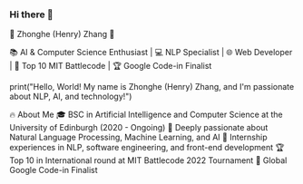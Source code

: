 ### Hi there 👋

🚀 Zhonghe (Henry) Zhang 🚀

📚 AI & Computer Science Enthusiast | 💻 NLP Specialist | 🌐 Web Developer | 🌟 Top 10 MIT Battlecode | 🏆 Google Code-in Finalist

print("Hello, World! My name is Zhonghe (Henry) Zhang, and I'm passionate about NLP, AI, and technology!")

🔥 About Me
🎓 BSC in Artificial Intelligence and Computer Science at the University of Edinburgh (2020 - Ongoing)
🤖 Deeply passionate about Natural Language Processing, Machine Learning, and AI
💼 Internship experiences in NLP, software engineering, and front-end development
🏆 Top 10 in International round at MIT Battlecode 2022 Tournament
🌟 Global Google Code-in Finalist

<!--
**Henry8772/henry8772** is a ✨ _special_ ✨ repository because its `README.md` (this file) appears on your GitHub profile.

Here are some ideas to get you started:

- 🔭 I’m currently working on ...
- 🌱 I’m currently learning ...
- 👯 I’m looking to collaborate on ...
- 🤔 I’m looking for help with ...
- 💬 Ask me about ...
- 📫 How to reach me: ...
- 😄 Pronouns: ...
- ⚡ Fun fact: ...
-->
